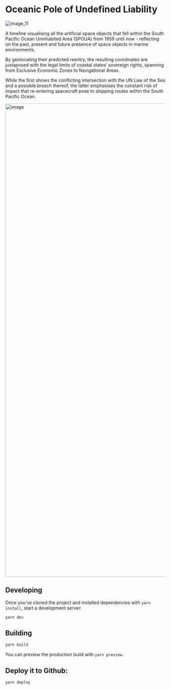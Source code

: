 # Oceanic Pole of Undefined Liability
![image_11](https://github.com/sinanatra/Oceanic-Pole-of-Undefined-Liability/assets/20107875/9abc1be4-5ccf-4b3f-bc0f-79ebd6e848b3)


A timeline visualising all the artificial space objects that fell within the South Pacific Ocean Uninhabited Area (SPOUA) from 1959 until now - reflecting on the past, present and future presence of space objects in marine environments.

By geolocating their predicted reentry, the resulting coordinates are juxtaposed with the legal limits of coastal states‘ sovereign rights, spanning from Exclusive Economic Zones to Navigational Areas.

While the first shows the conflicting intersection with the UN Law of the Sea and a possible breach thereof, the latter emphasises the constant risk of impact that re-entering spacecraft pose to shipping routes within the South Pacific Ocean.
          
<img width="1486" alt="image" src="https://github.com/sinanatra/oceanic-pole-of-undefined-liability/assets/20107875/c06f95e9-4173-4ecc-b22b-103717fec7e4">
 
## Developing

Once you've cloned the project and installed dependencies with `yarn install`, start a development server:

```bash
yarn dev
```

## Building

```bash
yarn build
```
You can preview the production build with `yarn preview`.

##  Deploy it to Github:
```bash
yarn deploy
```

